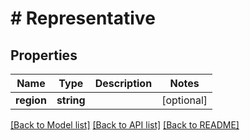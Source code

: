 # # Representative

## Properties

Name | Type | Description | Notes
------------ | ------------- | ------------- | -------------
**region** | **string** |  | [optional]

[[Back to Model list]](../../README.md#models) [[Back to API list]](../../README.md#endpoints) [[Back to README]](../../README.md)
